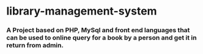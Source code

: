 # library-management-system
### A Project based on PHP, MySql and front end languages that can be used to online query for a book by a person and get it in return from admin.
